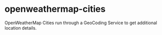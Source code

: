 # openweathermap-cities
OpenWeatherMap Cities run through a GeoCoding Service to get additional location details.
